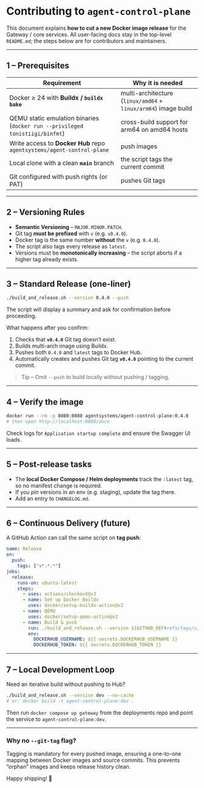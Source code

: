 # Contributing to `agent-control-plane`

This document explains **how to cut a new Docker image release** for the Gateway / core services.  All user-facing docs stay in the top-level `README.md`; the steps below are for contributors and maintainers.

---

## 1 – Prerequisites

| Requirement | Why it is needed |
|-------------|-----------------|
| Docker ≥ 24 with **Buildx / `buildx bake`** | multi-architecture (`linux/amd64` + `linux/arm64`) image build |
| QEMU static emulation binaries (`docker run --privileged tonistiigi/binfmt`) | cross-build support for arm64 on amd64 hosts |
| Write access to **Docker Hub** repo `agentsystems/agent-control-plane` | push images |
| Local clone with a clean **`main`** branch | the script tags the current commit |
| Git configured with push rights (or PAT) | pushes Git tags |

---

## 2 – Versioning Rules

* **Semantic Versioning** – `MAJOR.MINOR.PATCH`.
* Git tag **must be prefixed** with `v` (e.g. `v0.4.0`).
* Docker tag is the same number **without** the `v` (e.g. `0.4.0`).
* The script also tags every release as `latest`.
* Versions must be **monotonically increasing** – the script aborts if a higher tag already exists.

---

## 3 – Standard Release (one-liner)

```bash
./build_and_release.sh --version 0.4.0 --push
```

The script will display a summary and ask for confirmation before proceeding.

What happens after you confirm:

1. Checks that **`v0.4.0`** Git tag doesn’t exist.
2. Builds multi-arch image using Buildx.
3. Pushes both `0.4.0` and `latest` tags to Docker Hub.
4. Automatically creates and pushes Git tag **`v0.4.0`** pointing to the current commit.

> Tip – Omit `--push` to build locally without pushing / tagging.

---

## 4 – Verify the image

```bash
docker run --rm -p 8080:8080 agentsystems/agent-control-plane:0.4.0
# then open http://localhost:8080/docs
```

Check logs for `Application startup complete` and ensure the Swagger UI loads.

---

## 5 – Post-release tasks

* The **local Docker Compose / Helm deployments** track the `:latest` tag, so no manifest change is required.
* If you *pin* versions in an env (e.g. staging), update the tag there.
* Add an entry to `CHANGELOG.md`.

---

## 6 – Continuous Delivery (future)

A GitHub Action can call the same script on **tag push**:

```yaml
name: Release
on:
  push:
    tags: ["v*.*.*"]
jobs:
  release:
    runs-on: ubuntu-latest
    steps:
      - uses: actions/checkout@v3
      - name: Set up Docker Buildx
        uses: docker/setup-buildx-action@v2
      - name: QEMU
        uses: docker/setup-qemu-action@v2
      - name: Build & push
        run: ./build_and_release.sh --version ${GITHUB_REF#refs/tags/v} --push
        env:
          DOCKERHUB_USERNAME: ${{ secrets.DOCKERHUB_USERNAME }}
          DOCKERHUB_TOKEN: ${{ secrets.DOCKERHUB_TOKEN }}
```

---

## 7 – Local Development Loop

Need an iterative build without pushing to Hub?

```bash
./build_and_release.sh --version dev --no-cache
# or: docker build -t agent-control-plane:dev .
```

Then run `docker compose up gateway` from the deployments repo and point the service to `agent-control-plane:dev`.

---

### Why no `--git-tag` flag?

Tagging is mandatory for every pushed image, ensuring a one-to-one mapping between Docker images and source commits. This prevents “orphan” images and keeps release history clean.

Happy shipping! 🚀
